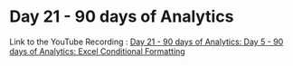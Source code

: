 
# Day 21 - 90 days of Analytics



Link to the YouTube Recording :
 [Day 21 - 90 days of Analytics: Day 5 - 90 days of Analytics: Excel Conditional Formatting](https://www.youtube.com/watch?v=y7oEpALKWlQ)

